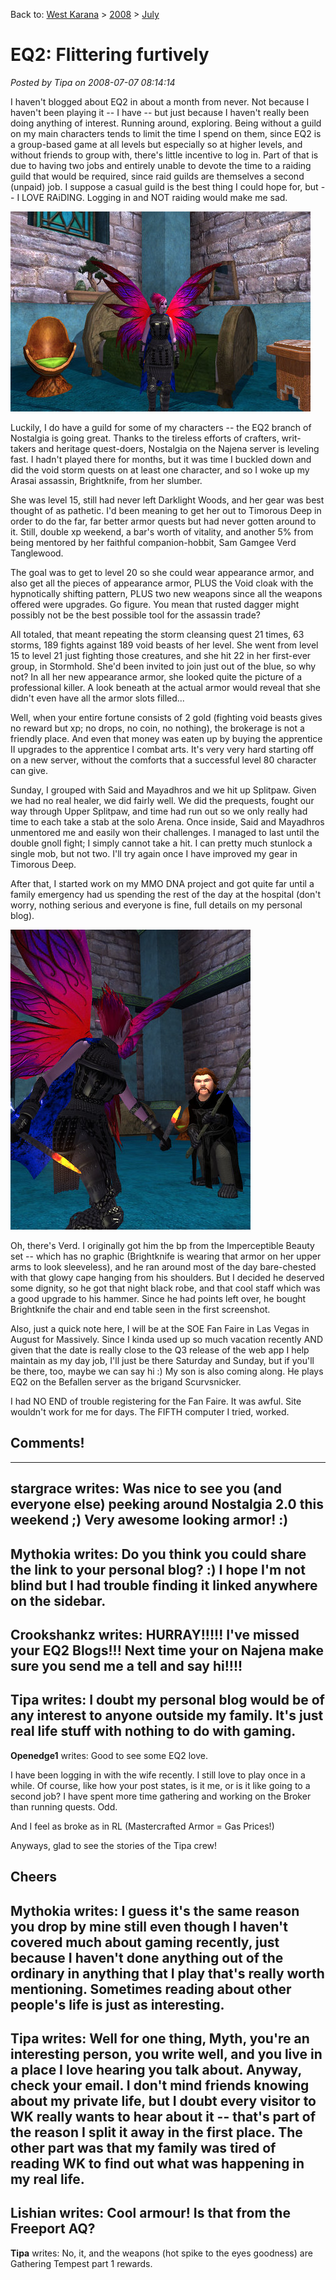 Back to: [West Karana](/posts/westkarana.md) > [2008](/posts/2008/westkarana.md) > [July](./westkarana.md)
# EQ2: Flittering furtively

*Posted by Tipa on 2008-07-07 08:14:14*

I haven't blogged about EQ2 in about a month from never. Not because I haven't been playing it -- I have -- but just because I haven't really been doing anything of interest. Running around, exploring. Being without a guild on my main characters tends to limit the time I spend on them, since EQ2 is a group-based game at all levels but especially so at higher levels, and without friends to group with, there's little incentive to log in. Part of that is due to having two jobs and entirely unable to devote the time to a raiding guild that would be required, since raid guilds are themselves a second (unpaid) job. I suppose a casual guild is the best thing I could hope for, but -- I LOVE RAiDING. Logging in and NOT raiding would make me sad. 

![everquest2-2008-07-07-07-23-32-35.jpg](../../../uploads/2008/07/everquest2-2008-07-07-07-23-32-35.jpg)

Luckily, I do have a guild for some of my characters -- the EQ2 branch of Nostalgia is going great. Thanks to the tireless efforts of crafters, writ-takers and heritage quest-doers, Nostalgia on the Najena server is leveling fast. I hadn't played there for months, but it was time I buckled down and did the void storm quests on at least one character, and so I woke up my Arasai assassin, Brightknife, from her slumber.

She was level 15, still had never left Darklight Woods, and her gear was best thought of as pathetic. I'd been meaning to get her out to Timorous Deep in order to do the far, far better armor quests but had never gotten around to it. Still, double xp weekend, a bar's worth of vitality, and another 5% from being mentored by her faithful companion-hobbit, Sam Gamgee Verd Tanglewood.

The goal was to get to level 20 so she could wear appearance armor, and also get all the pieces of appearance armor, PLUS the Void cloak with the hypnotically shifting pattern, PLUS two new weapons since all the weapons offered were upgrades. Go figure. You mean that rusted dagger might possibly not be the best possible tool for the assassin trade?

All totaled, that meant repeating the storm cleansing quest 21 times, 63 storms, 189 fights against 189 void beasts of her level. She went from level 15 to level 21 just fighting those creatures, and she hit 22 in her first-ever group, in Stormhold. She'd been invited to join just out of the blue, so why not? In all her new appearance armor, she looked quite the picture of a professional killer. A look beneath at the actual armor would reveal that she didn't even have all the armor slots filled...

Well, when your entire fortune consists of 2 gold (fighting void beasts gives no reward but xp; no drops, no coin, no nothing), the brokerage is not a friendly place. And even that money was eaten up by buying the apprentice II upgrades to the apprentice I combat arts. It's very very hard starting off on a new server, without the comforts that a successful level 80 character can give.

Sunday, I grouped with Said and Mayadhros and we hit up Splitpaw. Given we had no real healer, we did fairly well. We did the prequests, fought our way through Upper Splitpaw, and time had run out so we only really had time to each take a stab at the solo Arena. Once inside, Said and Mayadhros unmentored me and easily won their challenges. I managed to last until the double gnoll fight; I simply cannot take a hit. I can pretty much stunlock a single mob, but not two. I'll try again once I have improved my gear in Timorous Deep.

After that, I started work on my MMO DNA project and got quite far until a family emergency had us spending the rest of the day at the hospital (don't worry, nothing serious and everyone is fine, full details on my personal blog).

![everquest2-2008-07-07-07-11-41-93.jpg](../../../uploads/2008/07/everquest2-2008-07-07-07-11-41-93.jpg)

Oh, there's Verd. I originally got him the bp from the Imperceptible Beauty set -- which has no graphic (Brightknife is wearing that armor on her upper arms to look sleeveless), and he ran around most of the day bare-chested with that glowy cape hanging from his shoulders. But I decided he deserved some dignity, so he got that night black robe, and that cool staff which was a good upgrade to his hammer. Since he had points left over, he bought Brightknife the chair and end table seen in the first screenshot. 

Also, just a quick note here, I will be at the SOE Fan Faire in Las Vegas in August for Massively. Since I kinda used up so much vacation recently AND given that the date is really close to the Q3 release of the web app I help maintain as my day job, I'll just be there Saturday and Sunday, but if you'll be there, too, maybe we can say hi :) My son is also coming along. He plays EQ2 on the Befallen server as the brigand Scurvsnicker.

I had NO END of trouble registering for the Fan Faire. It was awful. Site wouldn't work for me for days. The FIFTH computer I tried, worked.

## Comments!
---
**stargrace** writes: Was nice to see you (and everyone else) peeking around Nostalgia 2.0 this weekend ;) Very awesome looking armor! :)
---
**Mythokia** writes: Do you think you could share the link to your personal blog? :) I hope I'm not blind but I had trouble finding it linked anywhere on the sidebar.
---
**Crookshankz** writes: HURRAY!!!!! I've missed your EQ2 Blogs!!! Next time your on Najena make sure you send me a tell and say hi!!!!
---
**Tipa** writes: I doubt my personal blog would be of any interest to anyone outside my family. It's just real life stuff with nothing to do with gaming.
---
**Openedge1** writes: Good to see some EQ2 love.

I have been logging in with the wife recently. I still love to play once in a while. Of course, like how your post states, is it me, or is it like going to a second job? I have spent more time gathering and working on the Broker than running quests.
Odd.

And I feel as broke as in RL (Mastercrafted Armor = Gas Prices!)

Anyways, glad to see the stories of the Tipa crew!

Cheers
---
**Mythokia** writes: I guess it's the same reason you drop by mine still even though I haven't covered much about gaming recently, just because I haven't done anything out of the ordinary in anything that I play that's really worth mentioning. Sometimes reading about other people's life is just as interesting.
---
**Tipa** writes: Well for one thing, Myth, you're an interesting person, you write well, and you live in a place I love hearing you talk about. Anyway, check your email. I don't mind friends knowing about my private life, but I doubt every visitor to WK really wants to hear about it -- that's part of the reason I split it away in the first place. The other part was that my family was tired of reading WK to find out what was happening in my real life.
---
**Lishian** writes: Cool armour! Is that from the Freeport AQ?
---
**Tipa** writes: No, it, and the weapons (hot spike to the eyes goodness) are Gathering Tempest part 1 rewards.
